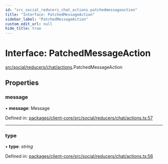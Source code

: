 ```yaml
---
id: "src_social_reducers_chat_actions.patchedmessageaction"
title: "Interface: PatchedMessageAction"
sidebar_label: "PatchedMessageAction"
custom_edit_url: null
hide_title: true
---
```


# Interface: PatchedMessageAction

[src/social/reducers/chat/actions](../modules/src_social_reducers_chat_actions.md).PatchedMessageAction

## Properties

### message

• **message**: Message

Defined in: [packages/client-core/src/social/reducers/chat/actions.ts:57](https://github.com/xr3ngine/xr3ngine/blob/673ad6a5f/packages/client-core/src/social/reducers/chat/actions.ts#L57)

___

### type

• **type**: *string*

Defined in: [packages/client-core/src/social/reducers/chat/actions.ts:56](https://github.com/xr3ngine/xr3ngine/blob/673ad6a5f/packages/client-core/src/social/reducers/chat/actions.ts#L56)
